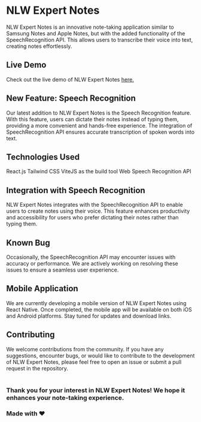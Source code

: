 
<h1>NLW Expert Notes</h1>
NLW Expert Notes is an innovative note-taking application similar to Samsung Notes and Apple Notes, but with the added functionality of the SpeechRecognition API. This allows users to transcribe their voice into text, creating notes effortlessly.

<h2>Live Demo</h2>
Check out the live demo of NLW Expert Notes <a href="https://nlw-expert-notes-chi.vercel.app/" target="_blank">here.</a>

<h2>New Feature: Speech Recognition</h2>
Our latest addition to NLW Expert Notes is the Speech Recognition feature. With this feature, users can dictate their notes instead of typing them, providing a more convenient and hands-free experience. The integration of SpeechRecognition API ensures accurate transcription of spoken words into text.

<h2>Technologies Used</h2>
React.js
Tailwind CSS
ViteJS as the build tool
Web Speech Recognition API

<h2>Integration with Speech Recognition</h2>
NLW Expert Notes integrates with the SpeechRecognition API to enable users to create notes using their voice. This feature enhances productivity and accessibility for users who prefer dictating their notes rather than typing them.

<h2>Known Bug</h2>
Occasionally, the SpeechRecognition API may encounter issues with accuracy or performance. We are actively working on resolving these issues to ensure a seamless user experience.

<h2>Mobile Application</h2>
We are currently developing a mobile version of NLW Expert Notes using React Native. Once completed, the mobile app will be available on both iOS and Android platforms. Stay tuned for updates and download links.

<h2>Contributing</h2>
We welcome contributions from the community. If you have any suggestions, encounter bugs, or would like to contribute to the development of NLW Expert Notes, please feel free to open an issue or submit a pull request in the repository.
<br><br>
<h3>Thank you for your interest in NLW Expert Notes! We hope it enhances your note-taking experience.</h3>
<h3>Made with ❤️</h3>
